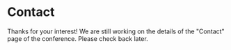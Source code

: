 # Contact

Thanks for your interest! We are still working on the details of the "Contact" page of the conference. Please check back later.